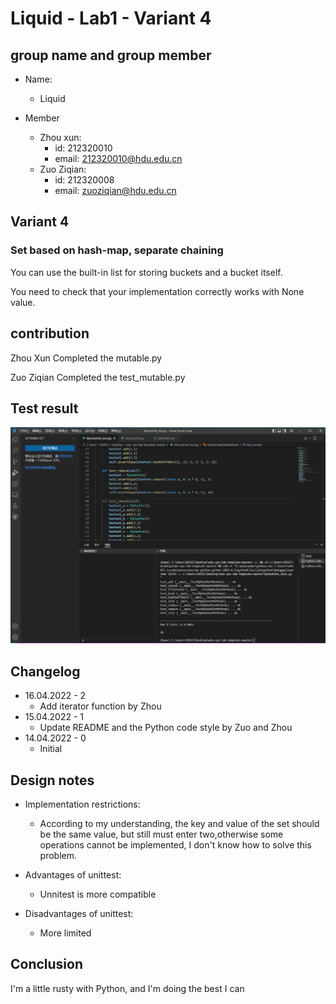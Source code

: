 # Liquid - Lab1 - Variant 4

## group name and group member

- Name:
  - Liquid

- Member
  - Zhou xun:
    - id: 212320010
    - email: 212320010@hdu.edu.cn
  - Zuo Ziqian:
    - id: 212320008
    - email: zuoziqian@hdu.edu.cn

## Variant 4

### Set based on hash-map, separate chaining

You can use the built-in list for storing buckets and a bucket itself.

You need to check that your implementation correctly works with None value.

## contribution

Zhou Xun Completed the mutable.py

Zuo Ziqian Completed the test_mutable.py

## Test result

![Image](https://github.com/Zetazzq/edu-cpo-lab1-template/blob/main/MyHashSet_test.png)

## Changelog

- 16.04.2022 - 2
  - Add iterator function by Zhou
- 15.04.2022 - 1
  - Update README and the Python code style by Zuo and Zhou
- 14.04.2022 - 0
  - Initial

## Design notes

- Implementation restrictions:
  - According to my understanding, the key and value of the set should
    be the same value, but still must enter two,otherwise some
    operations cannot be implemented, I don't know how to
    solve this problem.

- Advantages of unittest:
  - Unnitest is more compatible

- Disadvantages of unittest:
  - More limited

## Conclusion

I'm a little rusty with Python, and I'm doing the best I can
